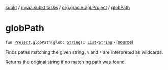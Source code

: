 [subkt](../../index.md) / [myaa.subkt.tasks](../index.md) / [org.gradle.api.Project](index.md) / [globPath](./glob-path.md)

# globPath

`fun `[`Project`](https://docs.gradle.org/current/javadoc/org/gradle/api/Project.html)`.globPath(glob: `[`String`](https://kotlinlang.org/api/latest/jvm/stdlib/kotlin/-string/index.html)`): `[`List`](https://kotlinlang.org/api/latest/jvm/stdlib/kotlin.collections/-list/index.html)`<`[`String`](https://kotlinlang.org/api/latest/jvm/stdlib/kotlin/-string/index.html)`>` [(source)](https://github.com/Myaamori/SubKt/blob/0.1.19/src/main/kotlin/myaa/subkt/tasks/plugin.kt#L168)

Finds paths matching the given string. `%` and `*` are interpreted as wildcards.

Returns the original string if no matching path was found.

